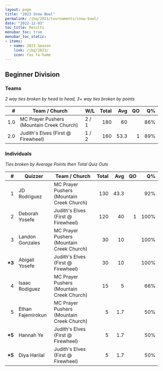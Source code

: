 ```yaml
---
layout: page
title: "2023 Snow Bowl"
permalink: /jbq/2023/tournaments/snow-bowl/
date: "2022-12-03"
toc_title: Results
menubar_toc: true
menubar_toc_static:
- items:
  - name: 2023 Season
    link: /jbq/2023/
    icon: fas fa-home
---
```


## Beginner Division

### Teams

*2 way ties broken by head to head, 3+ way ties broken by points*

| #   | Team / Church                             | W/L   | Total | Avg  | QO | Q%  |
|----:|-------------------------------------------|-------|------:|-----:|---:|----:|
| 1.0 | MC Prayer Pushers (Mountain Creek Church) | 2 / 1 | 180   | 60   |    | 86% |
| 2.0 | Judith's Elves (First @ Firewheel)        | 1 / 2 | 160   | 53.3 | 1  | 89% |

### Individuals

*Ties broken by Average Points then Total Quiz Outs*

| #       | Quizzer           | Team / Church                             | Total | Avg  | QO | Q%   |
|--------:|-------------------|-------------------------------------------|------:|-----:|---:|-----:|
| 1       | JD Rodriguez      | MC Prayer Pushers (Mountain Creek Church) | 130   | 43.3 |    | 92%  |
| 2       | Deborah Yosefe    | Judith's Elves (First @ Firewheel)        | 120   | 40   | 1  | 100% |
| 3       | Landon Gonzales   | MC Prayer Pushers (Mountain Creek Church) | 30    | 10   |    | 100% |
| **\*3** | Abigail Yosefe    | Judith's Elves (First @ Firewheel)        | 30    | 10   |    | 100% |
| 4       | Isaac Rodiguez    | MC Prayer Pushers (Mountain Creek Church) | 15    | 5    |    | 66%  |
| 5       | Ethan Fajemirokun | MC Prayer Pushers (Mountain Creek Church) | 5     | 1.7  |    | 50%  |
| **\*5** | Hannah Ye         | Judith's Elves (First @ Firewheel)        | 5     | 1.7  |    | 50%  |
| **\*5** | Diya Harilal      | Judith's Elves (First @ Firewheel)        | 5     | 1.7  |    | 50%  |

